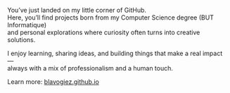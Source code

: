 You’ve just landed on my little corner of GitHub.  
Here, you’ll find projects born from my Computer Science degree (BUT Informatique)  
and personal explorations where curiosity often turns into creative solutions.  

I enjoy learning, sharing ideas, and building things that make a real impact —  
always with a mix of professionalism and a human touch.  

Learn more: [blavogiez.github.io](blavogiez.github.io)
